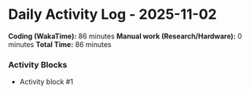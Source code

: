 # Daily Activity Log - 2025-11-02

**Coding (WakaTime):** 86 minutes
**Manual work (Research/Hardware):** 0 minutes
**Total Time:** 86 minutes

### Activity Blocks
- Activity block #1
